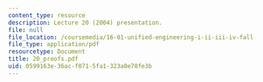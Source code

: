 ```yaml
---
content_type: resource
description: Lecture 20 (2004) presentation.
file: null
file_location: /coursemedia/16-01-unified-engineering-i-ii-iii-iv-fall-2005-spring-2006/0599163e36acf0715fa1323a0e78fe3b_20_proofs.pdf
file_type: application/pdf
resourcetype: Document
title: 20_proofs.pdf
uid: 0599163e-36ac-f071-5fa1-323a0e78fe3b
---
```

